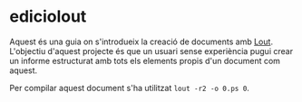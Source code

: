 # ediciolout

Aquest és una guia on s'introdueix la creació de documents amb [Lout](http://savannah.nongnu.org/projects/lout/). L'objectiu d'aquest projecte és que un usuari sense experiència pugui crear un informe estructurat amb tots els elements propis d'un document com aquest.

Per compilar aquest document s'ha utilitzat `lout -r2 -o 0.ps 0`.
